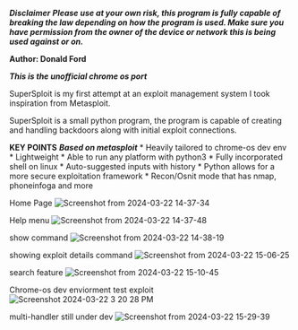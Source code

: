 ***Disclaimer***
***Please use at your own risk, this program is fully capable of breaking the law depending on 
how the program is used. Make sure you have permission from the owner of the device or network 
this is being used against or on.***

**Author: Donald Ford**

***This is the unofficial chrome os port***

SuperSploit is my first attempt at an exploit management system I took inspiration from Metasploit.

SuperSploit is a small python program, the program is capable of creating and handling backdoors 
along with initial exploit connections. 

**KEY POINTS**
    ***Based on metasploit***
    * Heavily tailored to chrome-os dev env
    * Lightweight
    * Able to run any platform with python3
    * Fully incorporated shell on linux
    * Auto-suggested inputs with history
    * Python allows for a more secure exploitation framework
    * Recon/Osnit mode that has nmap, phoneinfoga and more

Home Page
![Screenshot from 2024-03-22 14-37-34](https://github.com/don970/SuperSploit/assets/81848615/77cd878f-0785-4e46-ab18-33e2aa50cb25)

Help menu
![Screenshot from 2024-03-22 14-37-48](https://github.com/don970/SuperSploit/assets/81848615/722a5571-bec9-4de9-8c62-3cd4fe1379d6)

show command
![Screenshot from 2024-03-22 14-38-19](https://github.com/don970/SuperSploit/assets/81848615/3db19daf-7999-4954-8f56-7a19742d472d)

showing exploit details command 
![Screenshot from 2024-03-22 15-06-25](https://github.com/don970/SuperSploit/assets/81848615/7a21baa9-e914-4c37-8da9-b84895204c6b)

search feature
![Screenshot from 2024-03-22 15-10-45](https://github.com/don970/SuperSploit/assets/81848615/796392bc-949e-44df-9cc5-6433b5239477)


Chrome-os dev enviorment test exploit
![Screenshot 2024-03-22 3 20 28 PM](https://github.com/don970/SuperSploit/assets/81848615/f4d956cb-e175-44c5-b289-2d047ac3012e)

multi-handler still under dev
![Screenshot from 2024-03-22 15-29-39](https://github.com/don970/SuperSploit/assets/81848615/9632580b-6448-4e38-a316-930e64dd3568)


